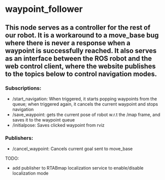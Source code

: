 # waypoint_follower
## This node serves as a controller for the rest of our robot. It is a workaround to a move_base bug where there is never a response when a waypoint is successfully reached. It also serves as an interface between the ROS robot and the web control client, where the website publishes to the topics below to control navigation modes.
### Subscriptions:
* /start_navigation: When triggered, it starts popping waypoints from the queue; when triggered again, it cancels the current waypoint and stops navigation
* /save_waypoint: gets the current pose of robot w.r.t the /map frame, and saves it to the waypoint queue
* /initialpose: Saves clicked waypoint from rviz
### Publishers:
* /cancel_waypoint: Cancels current goal sent to move_base

TODO:
* add publisher to RTABmap localization service to enable/disable localization mode

